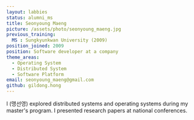 ```yaml
---
layout: labbies
status: alumni_ms
title: Seonyoung Maeng
picture: /assets/photo/seonyoung_maeng.jpg
previous_training:
  MS : Sungkyunkwan University (2009)
position_joined: 2009
position: Software developer at a company
theme_areas:
  - Operating System
  - Distributed System
  - Software Platform
email: seonyoung_maeng@gmail.com
github: gildong.hong
---
```


I (맹선영) explored distributed systems and operating systems during my master's program. I presented research papers at national conferences.
